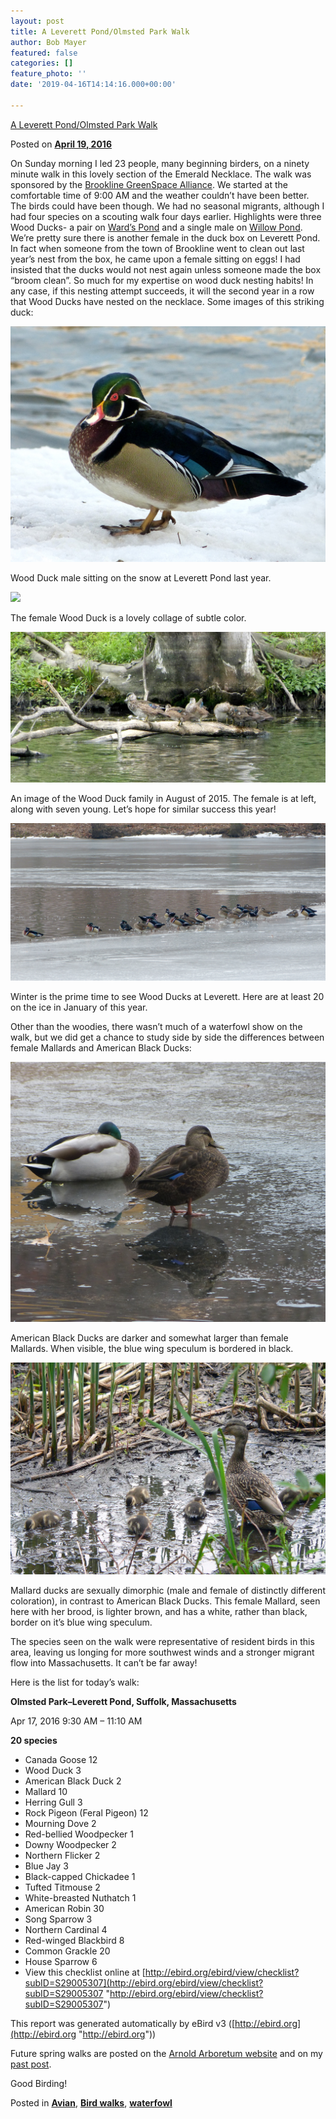 ```yaml
---
layout: post
title: A Leverett Pond/Olmsted Park Walk
author: Bob Mayer
featured: false
categories: []
feature_photo: ''
date: '2019-04-16T14:14:16.000+00:00'

---
```

[A Leverett Pond/Olmsted Park Walk](http://www.arbotopia.com/a-leverett-pondolmsted-park-walk/)

Posted on [**April 19, 2016**](http://www.arbotopia.com/a-leverett-pondolmsted-park-walk/ "2:35 pm")

On Sunday morning I led 23 people, many beginning birders, on a ninety minute walk in this lovely section of the Emerald Necklace. The walk was sponsored by the [Brookline GreenSpace Alliance](http://www.brooklinegreenspace.org/). We started at the comfortable time of 9:00 AM and the weather couldn’t have been better. The birds could have been though. We had no seasonal migrants, although I had four species on a scouting walk four days earlier. Highlights were three Wood Ducks- a pair on [Ward’s Pond](http://rememberjamaicaplain.blogspot.com/2009/10/wards-pond.html) and a single male on [Willow Pond](http://www.emeraldnecklace.org/park-overview/olmsted-park/). We’re pretty sure there is another female in the duck box on Leverett Pond. In fact when someone from the town of Brookline went to clean out last year’s nest from the box, he came upon a female sitting on eggs! I had insisted that the ducks would not nest again unless someone made the box “broom clean”. So much for my expertise on wood duck nesting habits! In any case, if this nesting attempt succeeds, it will the second year in a row that Wood Ducks have nested on the necklace. Some images of this striking duck:

![](/images/P1090463-1.jpg)

Wood Duck male sitting on the snow at Leverett Pond last year.

![](/images/P1060152.jpg)

The female Wood Duck is a lovely collage of subtle color.

![](/images/P1100739-1.jpg)

An image of the Wood Duck family in August of 2015. The female is at left, along with seven young. Let’s hope for similar success this year!

![](/images/P1110588.jpg)

Winter is the prime time to see Wood Ducks at Leverett. Here are at least 20 on the ice in January of this year.

Other than the woodies, there wasn’t much of a waterfowl show on the walk, but we did get a chance to study side by side the differences between female Mallards and American Black Ducks:

![](/images/P1070569-1.jpg)

American Black Ducks are darker and somewhat larger than female Mallards. When visible, the blue wing speculum is bordered in black.

![](/images/P1090275.jpg)

Mallard ducks are sexually dimorphic (male and female of distinctly different coloration), in contrast to American Black Ducks. This female Mallard, seen here with her brood, is lighter brown, and has a white, rather than black, border on it’s blue wing speculum.

The species seen on the walk were representative of resident birds in this area, leaving us longing for more southwest winds and a stronger migrant flow into Massachusetts. It can’t be far away!

Here is the list for today’s walk:

**Olmsted Park–Leverett Pond, Suffolk, Massachusetts**

Apr 17, 2016 9:30 AM – 11:10 AM

**20 species**

* Canada Goose 12
* Wood Duck 3
* American Black Duck 2
* Mallard 10
* Herring Gull 3
* Rock Pigeon (Feral Pigeon) 12
* Mourning Dove 2
* Red-bellied Woodpecker 1
* Downy Woodpecker 2
* Northern Flicker 2
* Blue Jay 3
* Black-capped Chickadee 1
* Tufted Titmouse 2
* White-breasted Nuthatch 1
* American Robin 30
* Song Sparrow 3
* Northern Cardinal 4
* Red-winged Blackbird 8
* Common Grackle 20
* House Sparrow 6
* View this checklist online at [http://ebird.org/ebird/view/checklist?subID=S29005307](http://ebird.org/ebird/view/checklist?subID=S29005307 "http://ebird.org/ebird/view/checklist?subID=S29005307")

This report was generated automatically by eBird v3 ([http://ebird.org](http://ebird.org "http://ebird.org"))

Future spring walks are posted on the [Arnold Arboretum website](http://my.arboretum.harvard.edu/Info.aspx?DayPlanner=1511&DayPlannerDate=4/30/2016) and on my [past post](http://www.arbotopia.com/first-of-year-babies-and-spring-walks/).

Good Birding!

Posted in [**Avian**](http://www.arbotopia.com/category/avian/), [**Bird walks**](http://www.arbotopia.com/category/bird-walks/), [**waterfowl**](http://www.arbotopia.com/category/waterfowl/)